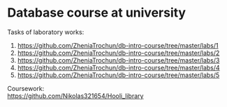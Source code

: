 # Database course at university 

Tasks of laboratory works:
1) https://github.com/ZheniaTrochun/db-intro-course/tree/master/labs/1
2) https://github.com/ZheniaTrochun/db-intro-course/tree/master/labs/2
3) https://github.com/ZheniaTrochun/db-intro-course/tree/master/labs/3
4) https://github.com/ZheniaTrochun/db-intro-course/tree/master/labs/4
5) https://github.com/ZheniaTrochun/db-intro-course/tree/master/labs/5

Coursework:   
https://github.com/Nikolas321654/Hooli_library
